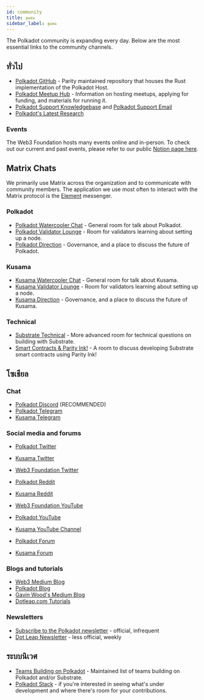 ```yaml
---
id: community
title: ชุมชน
sidebar_label: ชุมชน
---
```


The Polkadot community is expanding every day. Below are the most essential links to the community channels.

## ทั่วไป

- [Polkadot GitHub](https://github.com/paritytech/polkadot/) - Parity maintained repository that houses the Rust implementation of the Polkadot Host.
- [Polkadot Meetup Hub](https://www.notion.so/web3foundation/Polkadot-Meetup-Hub-4511c156770e4ba9936386d8be5fe5be) - Information on hosting meetups, applying for funding, and materials for running it.
- [Polkadot Support Knowledgebase](https://support.polkadot.network/support/home) and [Polkadot Support Email](mailto:support@polkadot.network)
- [Polkadot's Latest Research](https://research.web3.foundation/en/latest/polkadot/)

### Events

The Web3 Foundation hosts many events online and in-person. To check out our current and past events, please refer to our public [Notion page here](https://www.notion.so/Public-Events-Database-fdd2df4c29d04818a5dd403e2b85920d).

## Matrix Chats

We primarily use Matrix across the organization and to communicate with community members. The application we use most often to interact with the Matrix protocol is the [Element](https://app.element.io) messenger.

### Polkadot

- [Polkadot Watercooler Chat](https://app.element.io/#/room/!FdCojkeGzZLSEoiecf:web3.foundation?via=matrix.parity.io&via=matrix.org&via=web3.foundation) - General room for talk about Polkadot.
- [Polkadot Validator Lounge](https://app.element.io/#/room/#polkadot-validator-lounge:matrix.org) - Room for validators learning about setting up a node.
- [Polkadot Direction](https://app.element.io/#/room/!OwgojQyBzTlUQGGLhq:matrix.parity.io?via=matrix.parity.io&via=matrix.org&via=web3.foundation) - Governance, and a place to discuss the future of Polkadot.

### Kusama

- [Kusama Watercooler Chat](https://app.element.io/#/room/%23kusamawatercooler:polkadot.builders) - General room for talk about Kusama.
- [Kusama Validator Lounge](https://app.element.io/#/room/!LhjZccBOqFNYKLdmbb:polkadot.builders?via=matrix.parity.io&via=matrix.org&via=web3.foundation) - Room for validators learning about setting up a node.
- [Kusama Direction](https://app.element.io/#/room/!QXMnIJzxlnVrvRzhUA:matrix.parity.io?via=matrix.parity.io&via=matrix.org&via=web3.foundation) - Governance, and a place to discuss the future of Kusama.

### Technical

- [Substrate Technical](https://app.element.io/#/room/#substrate-technical:matrix.org) - More advanced room for technical questions on building with Substrate.
- [Smart Contracts & Parity Ink!](https://app.element.io/#/room/!tYUCYdSvSYPMjWNDDD:matrix.parity.io?via=matrix.parity.io&via=matrix.org&via=web3.foundation) - A room to discuss developing Substrate smart contracts using Parity Ink!

## โซเชียล

### Chat

- [Polkadot Discord](https://discord.gg/wGUDt2p) (RECOMMENDED)
- [Polkadot Telegram](https://t.me/PolkadotOfficial)
- [Kusama Telegram](https://t.me/kusamanetworkofficial)

### Social media and forums

- [Polkadot Twitter](https://twitter.com/Polkadot)
- [Kusama Twitter](https://twitter.com/kusamanetwork)
- [Web3 Foundation Twitter](https://twitter.com/web3foundation)

- [Polkadot Reddit](https://www.reddit.com/r/dot/)
- [Kusama Reddit](https://www.reddit.com/r/Kusama)

- [Web3 Foundation YouTube](https://www.youtube.com/channel/UClnw_bcNg4CAzF772qEtq4g)
- [Polkadot YouTube](https://www.youtube.com/channel/UCB7PbjuZLEba_znc7mEGNgw)
- [Kusama YouTube Channel](http://youtube.com/c/kusamanetwork)

- [Polkadot Forum](https://forum.polkadot.network)
- [Kusama Forum](https://forum.kusama.network)

### Blogs and tutorials

- [Web3 Medium Blog](https://medium.com/@web3)
- [Polkadot Blog](https://polkadot.network/blog/)
- [Gavin Wood's Medium Blog](https://medium.com/@gavofyork)
- [Dotleap.com Tutorials](https://dotleap.com)

### Newsletters

- [Subscribe to the Polkadot newsletter](https://share.hsforms.com/1LL1CBwiASxC5pJUYZAiDVw4752a) - official, infrequent
- [Dot Leap Newsletter](https://dotleap.substack.com/) - less official, weekly

## ระบบนิเวศ

- [Teams Building on Polkadot](https://forum.web3.foundation/t/teams-building-on-polkadot/67) - Maintained list of teams building on Polkadot and/or Substrate.
- [Polkadot Stack](https://github.com/w3f/General-Grants-Program/blob/master/grants/polkadot_stack.md) - if you're interested in seeing what's under development and where there's room for your contributions.
